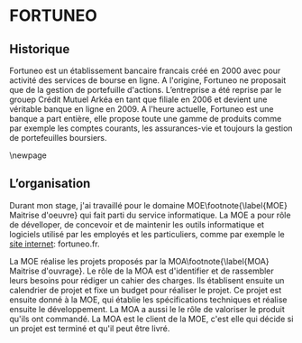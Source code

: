 # FORTUNEO #


## Historique ##


Fortuneo est un établissement bancaire francais créé en 2000 avec pour activité des services de bourse en ligne.
A l'origine, Fortuneo ne proposait que de la gestion de portefuille d'actions.
L’entreprise a été reprise par le grouep Crédit Mutuel Arkéa en tant que filiale en 2006 et devient une véritable banque en ligne en 2009.
A l'heure actuelle, Fortuneo est une banque a part entière, elle propose toute une gamme de produits comme par exemple les comptes courants, les 
assurances-vie et toujours la gestion de portefeuilles boursiers.


\newpage


## L’organisation ##

Durant mon stage, j'ai travaillé pour le domaine MOE\footnote{\label{MOE} Maitrise d'oeuvre} qui fait parti du service informatique.
La MOE  a pour rôle de dévelloper, de concevoir et de maintenir les outils informatique et logiciels 
utilisé par les employés et les particuliers, comme par exemple le [site internet](http://www.fortuneo.fr "fortuneo.fr"): fortuneo.fr.

La MOE réalise les projets proposés par la MOA\footnote{\label{MOA} Maitrise d'ouvrage}. Le
rôle de la MOA est d'identifier et de rassembler leurs besoins pour rédiger un cahier des charges.
Ils établisent ensuite un calendrier de projet et fixe un budget pour réaliser le projet. Ce projet est ensuite
donné à la MOE, qui établie les spécifications techniques et réalise ensuite le développement. La MOA a aussi le 
le rôle de valoriser le produit qu'ils ont commandé. La MOA est le client de la MOE, 
c'est elle qui décide si un projet est terminé et qu'il peut être livré.
